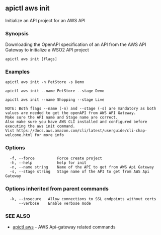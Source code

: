 ## apictl aws init

Initialize an API project for an AWS API

### Synopsis

Downloading the OpenAPI specification of an API from the AWS API Gateway to initialize a WSO2 API project

```
apictl aws init [flags]
```

### Examples

```
apictl aws init -n PetStore -s Demo

apictl aws init --name PetStore --stage Demo

apictl aws init --name Shopping --stage Live

NOTE: Both flags --name (-n) and --stage (-s) are mandatory as both values are needed to get the openAPI from AWS API Gateway.
Make sure the API name and Stage name are correct.
Also make sure you have AWS CLI installed and configured before executing the aws init command.
Vist https://docs.aws.amazon.com/cli/latest/userguide/cli-chap-welcome.html for more info
```

### Options

```
  -f, --force          Force create project
  -h, --help           help for init
  -n, --name string    Name of the API to get from AWS Api Gateway
  -s, --stage string   Stage name of the API to get from AWS Api Gateway
```

### Options inherited from parent commands

```
  -k, --insecure   Allow connections to SSL endpoints without certs
      --verbose    Enable verbose mode
```

### SEE ALSO

* [apictl aws](apictl_aws.md)	 - AWS Api-gateway related commands

